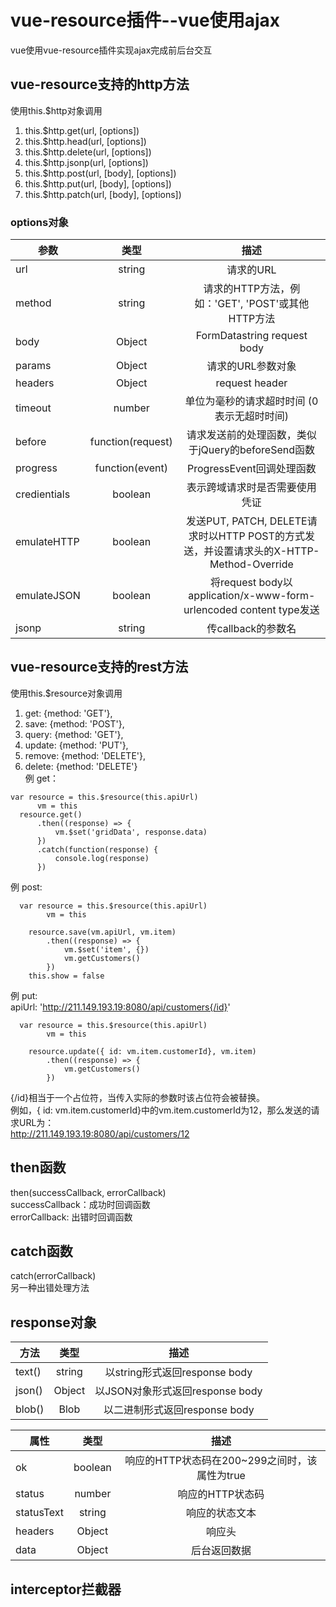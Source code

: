 # vue-resource插件--vue使用ajax
vue使用vue-resource插件实现ajax完成前后台交互
## vue-resource支持的http方法
使用this.$http对象调用
1. this.$http.get(url, [options])
2. this.$http.head(url, [options])
3. this.$http.delete(url, [options])
4. this.$http.jsonp(url, [options])
5. this.$http.post(url, [body], [options])
6. this.$http.put(url, [body], [options])
7. this.$http.patch(url, [body], [options])
### options对象
参数|类型|描述
--|:--:|:--:
url	    |      string	      |    请求的URL
method	|      string	        |  请求的HTTP方法，例如：'GET', 'POST'或其他HTTP方法
body	  |      Object      |      FormDatastring	request body
params	  |    Object	   |       请求的URL参数对象
headers	  |    Object	  |        request header
timeout	   |   number	     |     单位为毫秒的请求超时时间 (0 表示无超时时间)
before	|      function(request)|	请求发送前的处理函数，类似于jQuery的beforeSend函数
progress	 |   function(event)	 | ProgressEvent回调处理函数
credientials|	boolean	       |   表示跨域请求时是否需要使用凭证
emulateHTTP	 | boolean	 |         发送PUT, PATCH, DELETE请求时以HTTP POST的方式发送，并设置请求头的X-HTTP-Method-Override
emulateJSON	 | boolean	      |    将request body以application/x-www-form-urlencoded content type发送
jsonp     |    string      |      传callback的参数名
## vue-resource支持的rest方法
使用this.$resource对象调用
1. get: {method: 'GET'},
2. save: {method: 'POST'},
3. query: {method: 'GET'},
4. update: {method: 'PUT'},
5. remove: {method: 'DELETE'},
6. delete: {method: 'DELETE'}  
例 get：  
```
var resource = this.$resource(this.apiUrl)
      vm = this
  resource.get()
      .then((response) => {
          vm.$set('gridData', response.data)
      })
      .catch(function(response) {
          console.log(response)
      }) 
```
例 post:
```
  var resource = this.$resource(this.apiUrl)
        vm = this
        
    resource.save(vm.apiUrl, vm.item)
        .then((response) => {
            vm.$set('item', {})
            vm.getCustomers()
        })
    this.show = false
```
例 put:  
apiUrl: 'http://211.149.193.19:8080/api/customers{/id}'
```
  var resource = this.$resource(this.apiUrl)
        vm = this
        
    resource.update({ id: vm.item.customerId}, vm.item)
        .then((response) => {
            vm.getCustomers()
        })
```
{/id}相当于一个占位符，当传入实际的参数时该占位符会被替换。  
例如，{ id: vm.item.customerId}中的vm.item.customerId为12，那么发送的请求URL为：  
http://211.149.193.19:8080/api/customers/12  
## then函数
then(successCallback, errorCallback)  
successCallback：成功时回调函数  
errorCallback: 出错时回调函数
## catch函数
catch(errorCallback)  
另一种出错处理方法  
## response对象
方法|类型|	描述
--|:--:|:--:|
text()	|string	|以string形式返回response body
json()	|Object|	以JSON对象形式返回response body
blob()|	Blob|	以二进制形式返回response body

属性|	类型	|描述
--|:--:|:--:|
ok|	boolean|	响应的HTTP状态码在200~299之间时，该属性为true
status|	number|	响应的HTTP状态码
statusText|	string|	响应的状态文本
headers|	Object|	响应头
data|Object|后台返回数据
## interceptor拦截器

